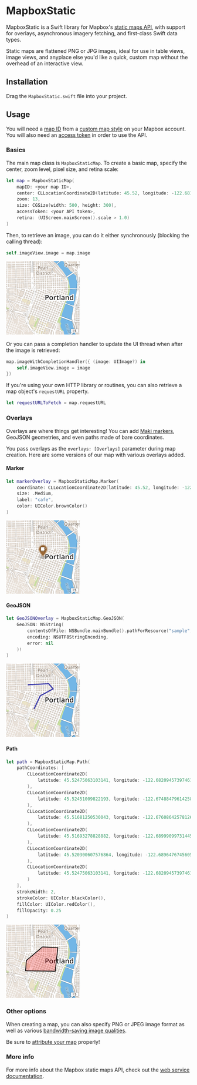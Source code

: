 # MapboxStatic

MapboxStatic is a Swift library for Mapbox's [static maps API](https://www.mapbox.com/developers/api/static/), with support for overlays, asynchronous imagery fetching, and first-class Swift data types. 

Static maps are flattened PNG or JPG images, ideal for use in table views, image views, and anyplace else you'd like a quick, custom map without the overhead of an interactive view. 

## Installation 

Drag the `MapboxStatic.swift` file into your project. 

## Usage

You will need a [map ID](https://www.mapbox.com/foundations/glossary/#mapid) from a [custom map style](https://www.mapbox.com/foundations/customizing-the-map) on your Mapbox account. You will also need an [access token](https://www.mapbox.com/developers/api/#access-tokens) in order to use the API. 

### Basics

The main map class is `MapboxStaticMap`. To create a basic map, specify the center, zoom level, pixel size, and retina scale: 

```swift
let map = MapboxStaticMap(
    mapID: <your map ID>,
    center: CLLocationCoordinate2D(latitude: 45.52, longitude: -122.681944),
    zoom: 13,
    size: CGSize(width: 500, height: 300),
    accessToken: <your API token>,
    retina: (UIScreen.mainScreen().scale > 1.0)
)
```

Then, to retrieve an image, you can do it either synchronously (blocking the calling thread): 

```swift
self.imageView.image = map.image
```

![](./screenshot_map.png)

Or you can pass a completion handler to update the UI thread when after the image is retrieved: 

```swift
map.imageWithCompletionHandler({ (image: UIImage?) in
    self.imageView.image = image
})
```

If you're using your own HTTP library or routines, you can also retrieve a map object's `requestURL` property. 

```swift
let requestURLToFetch = map.requestURL
```

### Overlays

Overlays are where things get interesting! You can add [Maki markers](https://www.mapbox.com/maki/), GeoJSON geometries, and even paths made of bare coordinates. 

You pass overlays as the `overlays: [Overlays]` parameter during map creation. Here are some versions of our map with various overlays added. 

#### Marker

```swift
let markerOverlay = MapboxStaticMap.Marker(
    coordinate: CLLocationCoordinate2D(latitude: 45.52, longitude: -122.681944),
    size: .Medium,
    label: "cafe",
    color: UIColor.brownColor()
)
```

![](./screenshot_marker.png)

#### GeoJSON

```swift
let GeoJSONOverlay = MapboxStaticMap.GeoJSON(
    GeoJSON: NSString(
        contentsOfFile: NSBundle.mainBundle().pathForResource("sample", ofType: "geojson")!,
        encoding: NSUTF8StringEncoding,
        error: nil
    )!
)
```

![](./screenshot_geojson.png)

#### Path

```swift
let path = MapboxStaticMap.Path(
    pathCoordinates: [
        CLLocationCoordinate2D(
            latitude: 45.52475063103141, longitude: -122.68209457397461
        ),
        CLLocationCoordinate2D(
            latitude: 45.52451009822193, longitude: -122.67488479614258
        ),
        CLLocationCoordinate2D(
            latitude: 45.51681250530043, longitude: -122.67608642578126
        ),
        CLLocationCoordinate2D(
            latitude: 45.51693278828882, longitude: -122.68999099731445
        ),
        CLLocationCoordinate2D(
            latitude: 45.520300607576864, longitude: -122.68964767456055
        ),
        CLLocationCoordinate2D(
            latitude: 45.52475063103141, longitude: -122.68209457397461
        )
    ],
    strokeWidth: 2,
    strokeColor: UIColor.blackColor(),
    fillColor: UIColor.redColor(),
    fillOpacity: 0.25
)
```

![](./screenshot_path.png)

### Other options

When creating a map, you can also specify PNG or JPEG image format as well as various [bandwidth-saving image qualities](https://www.mapbox.com/developers/api/static/#format). 

Be sure to [attribute your map](https://www.mapbox.com/developers/api/static/#attribution) properly! 

### More info

For more info about the Mapbox static maps API, check out the [web service documentation](https://www.mapbox.com/developers/api/static/). 
